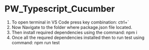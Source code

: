 # PW_Typescript_Cucumber

1. To open terminal in VS Code press key combination: ctrl+`
2. Now Navigate to the folder where package.json file located. 
3. Then install required dependencies using the command:
    npm i
4. Once all the requred dependencies installed then to run test using command:
    npm run test